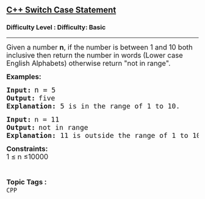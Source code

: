 <h2><a href="https://www.geeksforgeeks.org/problems/c-switch-case-statement5900/0">C++ Switch Case Statement</a></h2><h3>Difficulty Level : Difficulty: Basic</h3><hr><div class="problems_problem_content__Xm_eO"><p><span style="font-size: 18px;">Given a number <strong>n</strong>, if the number is between 1 and 10 both inclusive then return the number in words (Lower case English Alphabets) otherwise return "not in range".</span></p>
<p><strong><span style="font-size: 18px;">Examples:</span></strong></p>
<pre><strong><span style="font-size: 18px;">Input:</span> </strong><span style="font-size: 18px;"><span style="font-size: 14pt;">n =</span> </span><span style="font-size: 18px;">5</span><span style="font-size: 18px;"> <br></span><strong><span style="font-size: 18px;">Output:</span> </strong><span style="font-size: 18px;">five<br><strong>Explanation: </strong>5 is in the range of 1 to 10.</span></pre>
<pre><strong><span style="font-size: 18px;">Input:</span> </strong><span style="font-size: 18px;">n = 11<br></span><strong><span style="font-size: 18px;">Output:</span> </strong><span style="font-size: 18px;">not in range<br><strong>Explanation: </strong>11 is outside the range of 1 to 10.</span></pre>
<p><span style="font-size: 18px;"><strong>Constraints:<br></strong></span><span style="font-size: 18px;">1 ≤ n ≤10000</span></p></div><br><p><span style=font-size:18px><strong>Topic Tags : </strong><br><code>CPP</code>&nbsp;
